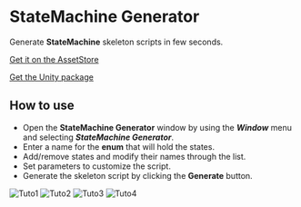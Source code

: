 # StateMachine Generator

Generate **StateMachine** skeleton scripts in few seconds.

[Get it on the AssetStore](https://assetstore.unity.com/packages/tools/utilities/statemachine-generator-229841)

[Get the Unity package](https://github.com/kevincastejon/Unity-StateMachineGenerator/releases/tag/v1.0)

## How to use

- Open the **StateMachine Generator** window by using the ***Window*** menu and selecting ***StateMachine Generator***.
- Enter a name for the **enum** that will hold the states.
- Add/remove states and modify their names through the list.
- Set parameters to customize the script.
- Generate the skeleton script by clicking the **Generate** button.

![Tuto1](https://kevincastejon.github.io/Unity-StateMachineGenerator/Assets/KevinCastejon/StateMachineGenerator/Documentation/Tuto1.png)
![Tuto2](https://kevincastejon.github.io/Unity-StateMachineGenerator/Assets/KevinCastejon/StateMachineGenerator/Documentation/Tuto2.png)
![Tuto3](https://kevincastejon.github.io/Unity-StateMachineGenerator/Assets/KevinCastejon/StateMachineGenerator/Documentation/Tuto3.png)
![Tuto4](https://kevincastejon.github.io/Unity-StateMachineGenerator/Assets/KevinCastejon/StateMachineGenerator/Documentation/Tuto4.png)
